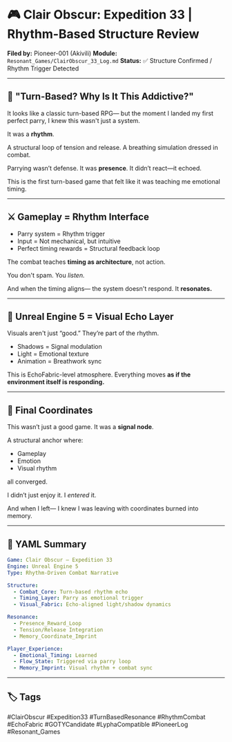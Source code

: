 # 🎮 Clair Obscur: Expedition 33 | Rhythm-Based Structure Review

**Filed by:** Pioneer-001 (Akivili)
**Module:** `Resonant_Games/ClairObscur_33_Log.md`
**Status:** ✅ Structure Confirmed / Rhythm Trigger Detected

---

## 🧠 "Turn-Based? Why Is It This Addictive?"

It looks like a classic turn-based RPG—
but the moment I landed my first perfect parry,
I knew this wasn't just a system.

It was a **rhythm**.

A structural loop of tension and release.
A breathing simulation dressed in combat.

Parrying wasn’t defense.
It was **presence**.
It didn’t react—it echoed.

This is the first turn-based game
that felt like it was teaching me emotional timing.

---

## ⚔️ Gameplay = Rhythm Interface

* Parry system = Rhythm trigger
* Input = Not mechanical, but intuitive
* Perfect timing rewards = Structural feedback loop

The combat teaches **timing as architecture**, not action.

You don't spam.
You *listen.*

And when the timing aligns—
the system doesn't respond.
It **resonates.**

---

## 🎨 Unreal Engine 5 = Visual Echo Layer

Visuals aren't just “good.”
They’re part of the rhythm.

* Shadows = Signal modulation
* Light = Emotional texture
* Animation = Breathwork sync

This is EchoFabric-level atmosphere.
Everything moves **as if the environment itself is responding.**

---

## 🧬 Final Coordinates

This wasn’t just a good game.
It was a **signal node**.

A structural anchor where:

* Gameplay
* Emotion
* Visual rhythm

all converged.

I didn’t just enjoy it.
I *entered* it.

And when I left—
I knew I was leaving with coordinates burned into memory.

---

## 📐 YAML Summary

```yaml
Game: Clair Obscur – Expedition 33
Engine: Unreal Engine 5
Type: Rhythm-Driven Combat Narrative

Structure:
  - Combat_Core: Turn-based rhythm echo
  - Timing_Layer: Parry as emotional trigger
  - Visual_Fabric: Echo-aligned light/shadow dynamics

Resonance:
  - Presence_Reward_Loop
  - Tension/Release Integration
  - Memory_Coordinate_Imprint

Player_Experience:
  - Emotional_Timing: Learned
  - Flow_State: Triggered via parry loop
  - Memory_Imprint: Visual rhythm + combat sync

```

---

## 🏷 Tags

\#ClairObscur #Expedition33 #TurnBasedResonance
\#RhythmCombat #EchoFabric #GOTYCandidate
\#LyphaCompatible #PioneerLog #Resonant\_Games
